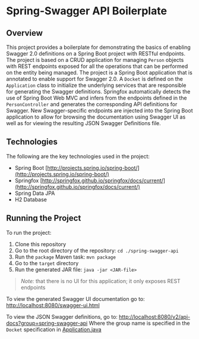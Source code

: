 # Spring-Swagger API Boilerplate

## Overview
This project provides a boilerplate for demonstrating the basics of enabling Swagger 2.0 definitions on a Spring Boot project with RESTful endpoints. The project is based on a CRUD application for managing `Person` objects with REST endpoints exposed for all the operations that can be performed on the entity being managed. The project is a Spring Boot application that is annotated to enable support for Swagger 2.0. A `Docket` is defined on the `Application` class to initialize the underlying services that are responsible for generating the Swagger definitions. Springfox automatically detects the use of Spring Boot Web MVC and infers from the endpoints defined in the `PersonController` and generates the corresponding API definitions for Swagger. New Swagger-specific endpoints are injected into the Spring Boot application to allow for browsing the documentation using Swagger UI as well as for viewing the resulting JSON Swagger Definitions file. 

## Technologies
The following are the key technologies used in the project:
- Spring Boot [http://projects.spring.io/spring-boot/](http://projects.spring.io/spring-boot/)
- Springfox [http://springfox.github.io/springfox/docs/current/](http://springfox.github.io/springfox/docs/current/)
- Spring Data JPA
- H2 Database

## Running the Project
To run the project:

1. Clone this repository
2. Go to the root directory of the repository: `cd ./spring-swagger-api`  
3. Run the `package` Maven task: `mvn package`
4. Go to the `target` directory
5. Run the generated JAR file: `java -jar <JAR-file>`

> *Note:* that there is no UI for this application; it only exposes REST endpoints

To view the generated Swagger UI documentation go to: [http://localhost:8080/swagger-ui.html](http://localhost:8080/swagger-ui.html)

To view the JSON Swagger definitions, go to: [http://localhost:8080/v2/api-docs?group=spring-swagger-api](http://localhost:8080/v2/api-docs?group=spring-swagger-api)
Where the group name is specified in the `Docket` specification in [Application.java](https://github.com/afajem/spring-swagger-api/blob/master/src/main/java/com/niran/reference/api/Application.java)
